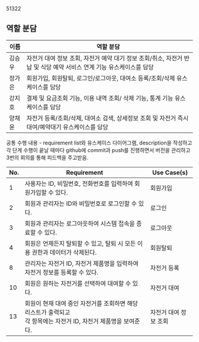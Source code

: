 51322

## 역할 분담

이름|역할 분담|
|--|------|
|김승우| 자전거 대여 정보 조회, 자전거 예약 대기 정보 조회/취소, 자전거 반납 및 식당 예약 서비스 연계 기능 유스케이스를 담당|
|정가은| 회원가입, 회원탈퇴, 로그인/로그아웃, 대여소 등록/조회/삭제 유스케이스를 담당|
|강지호| 결제 및 요금조회 기능, 이용 내역 조회/ 삭제 기능, 통계 기능 유스케이스를 담당|
|양채윤| 자전거 등록/조회/삭제, 대여소 검색, 상세정보 조회 및 자전거 즉시대여/예약대기 유스케이스를 담당|

공통 수행 내용 - requirement list와 유스케이스 다이어그램, description을 작성하고 각 단계 수행이 끝날 때마다 github에 commit과 push를 진행하면서 버전을 관리하고 3번의 회의를 통해 피드백을 주고받음. 

No.|Requirement|Use Case(s)|
|--|------|---|
|1|사용자는 ID, 비밀번호, 전화번호를 입력하여 회원가입할 수 있다.|회원가입|
|2|회원과 관리자는 ID와 비밀번호로 로그인할 수 있다.|로그인|
|3|회원과 관리자는 로그아웃하여 시스템 접속을 종료할 수 있다.|로그아웃|
|4|회원은 언제든지 탈퇴할 수 있고, 탈퇴 시 모든 이용 권한과 데이터가 삭제된다.|회원탈퇴|
|8|관리자는 자전거 ID, 자전거 제품명을 입력하여 자전거 정보를 등록할 수 있다.|자전거 등록|
|10|회원은 원하는 자전거를 선택하여 대여할 수 있다.|자전거 대여|
|13|회원이 현재 대여 중인 자전거를 조회하면 해당 리스트가 출력되고<br> 각 항목에는 자전거 ID, 자전거 제품명을 보여준다.|자전거 대여 정보 조회|